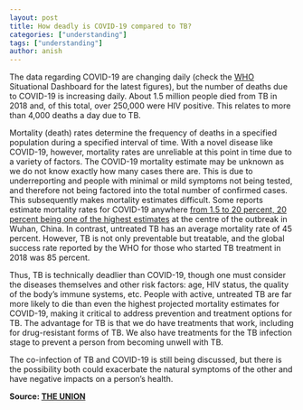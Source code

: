 ```yaml
---
layout: post
title: How deadly is COVID-19 compared to TB?
categories: ["understanding"]
tags: ["understanding"]
author: anish
---
```


The data regarding COVID-19 are changing daily (check the [WHO](https://covid19.who.int/) Situational Dashboard for the latest figures), but the number of deaths due to COVID-19 is increasing daily. About 1.5 million people died from TB in 2018 and, of this total, over 250,000 were HIV positive. This relates to more than 4,000 deaths a day due to TB.

Mortality (death) rates determine the frequency of deaths in a specified population during a specified interval of time. With a novel disease like COVID-19, however, mortality rates are unreliable at this point in time due to a variety of factors. The COVID-19 mortality estimate may be unknown as we do not know exactly how many cases there are. This is due to underreporting and people with minimal or mild symptoms not being tested, and therefore not being factored into the total number of confirmed cases. This subsequently makes mortality estimates difficult. Some reports estimate mortality rates for COVID-19 anywhere [from 1.5 to 20 percent, 20 percent being one of the highest estimates](https://www.thelancet.com/journals/laninf/article/PIIS1473-3099(20)30195-X/fulltext) at the centre of the outbreak in Wuhan, China. In contrast, untreated TB has an average mortality rate of 45 percent. However, TB is not only preventable but treatable, and the global success rate reported by the WHO for those who started TB treatment in 2018 was 85 percent.

Thus, TB is technically deadlier than COVID-19, though one must consider the diseases themselves and other risk factors: age, HIV status, the quality of the body’s immune systems, etc. People with active, untreated TB are far more likely to die than even the highest projected mortality estimates for COVID-19, making it critical to address prevention and treatment options for TB. The advantage for TB is that we do have treatments that work, including for drug-resistant forms of TB. We also have treatments for the TB infection stage to prevent a person from becoming unwell with TB.

The co-infection of TB and COVID-19 is still being discussed, but there is the possibility both could exacerbate the natural symptoms of the other and have negative impacts on a person’s health.

**Source: [THE UNION](https://www.theunion.org/news-centre/covid-19/covid-tb-faqs)**